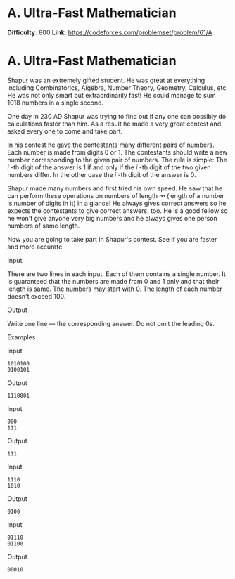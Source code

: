 # A. Ultra-Fast Mathematician 
**Difficulty**: 800 
**Link**: https://codeforces.com/problemset/problem/61/A

# A. Ultra-Fast Mathematician
Shapur was an extremely gifted student. He was great at everything including
Combinatorics, Algebra, Number Theory, Geometry, Calculus, etc. He was not
only smart but extraordinarily fast! He could manage to sum 1018 numbers in a
single second.

One day in 230 AD Shapur was trying to find out if any one can possibly do
calculations faster than him. As a result he made a very great contest and
asked every one to come and take part.

In his contest he gave the contestants many different pairs of numbers. Each
number is made from digits 0 or 1. The contestants should write a new number
corresponding to the given pair of numbers. The rule is simple: The _i_ -th
digit of the answer is 1 if and only if the _i_ -th digit of the two given
numbers differ. In the other case the _i_ -th digit of the answer is 0.

Shapur made many numbers and first tried his own speed. He saw that he can
perform these operations on numbers of length ∞ (length of a number is number
of digits in it) in a glance! He always gives correct answers so he expects
the contestants to give correct answers, too. He is a good fellow so he won't
give anyone very big numbers and he always gives one person numbers of same
length.

Now you are going to take part in Shapur's contest. See if you are faster and
more accurate.

Input

There are two lines in each input. Each of them contains a single number. It
is guaranteed that the numbers are made from 0 and 1 only and that their
length is same. The numbers may start with 0. The length of each number
doesn't exceed 100.

Output

Write one line — the corresponding answer. Do not omit the leading 0s.

Examples

Input

    
    
    1010100  
    0100101  
    

Output

    
    
    1110001  
    

Input

    
    
    000  
    111  
    

Output

    
    
    111  
    

Input

    
    
    1110  
    1010  
    

Output

    
    
    0100  
    

Input

    
    
    01110  
    01100  
    

Output

    
    
    00010  
    


